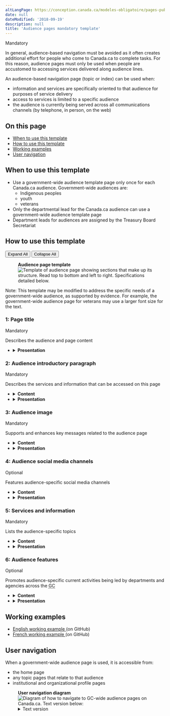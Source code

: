 ```yaml
---
altLangPage: https://conception.canada.ca/modeles-obligatoire/pages-publics-cibles.html
date: null
dateModified: '2018-09-19'
description: null
title: 'Audience pages mandatory template'
---
```



<div>
 
 <section>
  <p>
   <span class="label label-danger">
    Mandatory
   </span>
  </p>
  <p>
   In general, audience-based navigation must be avoided as it often creates additional effort for people who come to Canada.ca to complete tasks. For this reason, audience pages must only be used when people are accustomed to accessing services delivered along audience lines.
  </p>
  <p>
   An audience-based navigation page (topic or index) can be used when:
  </p>
  <ul>
   <li>
    information and services are specifically oriented to that audience for purposes of service delivery
   </li>
   <li>
    access to services is limited to a specific audience
   </li>
   <li>
    the audience is currently being served across all communications channels (by telephone, in person, on the web)
   </li>
  </ul>
 </section>
 <section>
  <h2>
   On this page
  </h2>
  <ul>
   <li>
    <a href="#use">
     When to use this template
    </a>
   </li>
   <li>
    <a href="#specifications">
     How to use this template
    </a>
   </li>
   <li>
    <a href="#examples">
     Working examples
    </a>
   </li>
   <li>
    <a href="#navigation">
     User navigation
    </a>
   </li>
  </ul>
 </section>
 <section>
  <h2 id="use">
   When to use this template
  </h2>
  <ul>
   <li>
    Use a government-wide audience template page only once for each Canada.ca audience. Government-wide audiences are:
    <ul>
     <li>
      Indigenous peoples
     </li>
     <li>
      youth
     </li>
     <li>
      veterans
     </li>
    </ul>
   </li>
   <li>
    Only the departmental lead for the Canada.ca audience can use a government-wide audience template page
   </li>
   <li>
    Department leads for audiences are assigned by the Treasury Board Secretariat
   </li>
  </ul>
 </section>
 <section>
  <h2 id="specifications">
   How to use this template
  </h2>
  <div class="btn-group mrgn-bttm-sm">
   <button class="btn btn-default wb-toggle" data-toggle='{"selector": "details", "parent": "#template-elements", "type": "on"}' type="button">
    Expand All
   </button>
   <button class="btn btn-default wb-toggle" data-toggle='{"selector": "details", "parent": "#template-elements", "type": "off"}' type="button">
    Collapse All
   </button>
  </div>
  <div class="row">
   <div class="col-lg-6 pull-right">
    <figure class="mrgn-bttm-lg">
     <figcaption class="text-center">
      <b>
       Audience page template
      </b>
     </figcaption>
     <img alt="Template of audience page showing sections that make up its structure. Read top to bottom and left to right. Specifications detailed below." class="full-width" src="https://www.canada.ca/content/dam/tbs-sct/images/government-communications/canada-content-style-guide/audience-page-eng.jpg"/>
    </figure>
    <section class="alert alert-info small">
     <p>
      Note: This template may be modified to address the specific needs of a government-wide audience, as supported by evidence. For example, the government-wide audience page for veterans may use a larger font size for the text.
     </p>
    </section>
   </div>
   <div class="col-lg-6 pull-left">
    <section id="template-elements">
     <section>
      <h3>
       1: Page title
      </h3>
      <p>
       <span class="label label-danger">
        Mandatory
       </span>
      </p>
      <p>
       Describes the audience and page content
      </p>
      <ul class="list-unstyled">
       <li id="element2">
        <details class="mrgn-bttm-sm">
         <summary class="wb-toggle" data-toggle='{"print":"on"}'>
          <strong>
           Presentation
          </strong>
         </summary>
         <ul>
          <li>
           the page title must be a unique H1
          </li>
          <li>
           must be the first element on the page
          </li>
         </ul>
        </details>
       </li>
      </ul>
     </section>
     <section>
      <h3>
       2: Audience introductory paragraph
      </h3>
      <p>
       <span class="label label-danger">
        Mandatory
       </span>
      </p>
      <p>
       Describes the services and information that can be accessed on this page
      </p>
      <ul class="list-unstyled">
       <li id="element3">
        <details class="mrgn-bttm-sm">
         <summary class="wb-toggle" data-toggle='{"print":"on"}'>
          <strong>
           Content
          </strong>
         </summary>
         <ul>
          <li>
           provides an overview of all information and services available to this audience
          </li>
          <li>
           keep text short and concise
          </li>
          <li>
           written for a grade 6-8 reading level
          </li>
         </ul>
        </details>
       </li>
       <li id="element4">
        <details class="mrgn-bttm-sm">
         <summary class="wb-toggle" data-toggle='{"print":"on"}'>
          <strong>
           Presentation
          </strong>
         </summary>
         <ul>
          <li>
           appears below the page title
          </li>
         </ul>
        </details>
       </li>
      </ul>
     </section>
     <section>
      <h3>
       3: Audience image
      </h3>
      <p>
       <span class="label label-danger">
        Mandatory
       </span>
      </p>
      <p>
       Supports and enhances key messages related to the audience page
      </p>
      <ul class="list-unstyled">
       <li id="element5">
        <details class="mrgn-bttm-sm">
         <summary class="wb-toggle" data-toggle='{"print":"on"}'>
          <strong>
           Content
          </strong>
         </summary>
         <ul>
          <li>
           the image may appear elsewhere on the site
          </li>
          <li>
           use the
           <a href="../common-design-patterns/images.html">
            Images
           </a>
           pattern
          </li>
         </ul>
        </details>
       </li>
       <li id="element6">
        <details class="mrgn-bttm-sm">
         <summary class="wb-toggle" data-toggle='{"print":"on"}'>
          <strong>
           Presentation
          </strong>
         </summary>
         <ul>
          <li>
           the audience image appears at the top of the page
          </li>
          <li>
           appears to the right of the audience page introductory paragraph
          </li>
          <li>
           image is not hyperlinked
          </li>
          <li>
           no text may be embedded in the image
          </li>
         </ul>
        </details>
       </li>
      </ul>
     </section>
     <section>
      <h3>
       4: Audience social media channels
      </h3>
      <p>
       <span class="label label-info">
        Optional
       </span>
      </p>
      <p>
       Features audience-specific social media channels
      </p>
      <ul class="list-unstyled">
       <li id="element7">
        <details class="mrgn-bttm-sm">
         <summary class="wb-toggle" data-toggle='{"print":"on"}'>
          <strong>
           Content
          </strong>
         </summary>
         <ul>
          <li>
           use the
           <a href="../common-design-patterns/social-media-channels.html">
            Social media channels block (follow box)
           </a>
           pattern
          </li>
         </ul>
        </details>
       </li>
       <li id="element8">
        <details class="mrgn-bttm-sm">
         <summary class="wb-toggle" data-toggle='{"print":"on"}'>
          <strong>
           Presentation
          </strong>
         </summary>
         <ul>
          <li>
           appears below the audience introductory paragraph
          </li>
         </ul>
        </details>
       </li>
      </ul>
     </section>
     <section>
      <h3>
       5: Services and information
      </h3>
      <p>
       <span class="label label-danger">
        Mandatory
       </span>
      </p>
      <p>
       Lists the audience-specific topics
      </p>
      <ul class="list-unstyled">
       <li id="element9">
        <details class="mrgn-bttm-sm">
         <summary class="wb-toggle" data-toggle='{"print":"on"}'>
          <strong>
           Content
          </strong>
         </summary>
         <ul>
          <li>
           use the
           <a href="../common-design-patterns/services-information.html">
            Services and information
           </a>
           pattern
          </li>
         </ul>
        </details>
       </li>
       <li id="element10">
        <details class="mrgn-bttm-sm">
         <summary class="wb-toggle" data-toggle='{"print":"on"}'>
          <strong>
           Presentation
          </strong>
         </summary>
         <ul>
          <li>
           appears below the audience social media channels
          </li>
          <li>
           heading is labelled “Services and information”
          </li>
         </ul>
        </details>
       </li>
      </ul>
     </section>
     <section>
      <h3>
       6: Audience features
      </h3>
      <p>
       <span class="label label-info">
        Optional
       </span>
      </p>
      <p>
       Promotes audience-specific current activities being led by departments and agencies across the
       <abbr title="Government of Canada">
        GC
       </abbr>
      </p>
      <ul class="list-unstyled">
       <li id="element11">
        <details class="mrgn-bttm-sm">
         <summary class="wb-toggle" data-toggle='{"print":"on"}'>
          <strong>
           Content
          </strong>
         </summary>
         <ul>
          <li>
           use the
           <a href="../common-design-patterns/feature-tiles.html">
            Context-specific features
           </a>
           pattern
          </li>
         </ul>
        </details>
       </li>
       <li id="element12">
        <details class="mrgn-bttm-sm">
         <summary class="wb-toggle" data-toggle='{"print":"on"}'>
          <strong>
           Presentation
          </strong>
         </summary>
         <ul>
          <li>
           heading is labelled “Features”
          </li>
         </ul>
        </details>
       </li>
      </ul>
     </section>
    </section>
   </div>
  </div>
 </section>
 <section>
  <h2 id="examples">
   Working examples
  </h2>
  <ul>
   <li>
    <a href="http://wet-boew.github.io/themes-dist/GCWeb/gc-audience-en.html">
     English working example
    </a>
    (on GitHub)
   </li>
   <li>
    <a href="http://wet-boew.github.io/themes-dist/GCWeb/gc-audience-fr.html">
     French working example
    </a>
    (on GitHub)
   </li>
  </ul>
 </section>
 <section>
  <h2 id="navigation">
   User navigation
  </h2>
  <p>
   When a government-wide audience page is used, it is accessible from:
  </p>
  <ul>
   <li>
    the home page
   </li>
   <li>
    any topic pages that relate to that audience
   </li>
   <li>
    institutional and organizational profile pages
   </li>
  </ul>
  <figure class="mrgn-bttm-lg">
   <figcaption class="text-center">
    <b>
     User navigation diagram
    </b>
   </figcaption>
   <img alt="Diagram of how to navigate to GC-wide audience pages on Canada.ca. Text version below:" class="img-responsive center-block" src="https://www.canada.ca/content/dam/tbs-sct/images/government-communications/canada-content-style-guide/audience-pages-ia-eng.png"/>
   <details>
    <summary class="wb-toggle" data-toggle='{"print":"on"}'>
     Text version
    </summary>
    <p>
     <abbr title="Government of Canada">
      GC
     </abbr>
     -wide audience pages can be accessed from the home page, related institutional profiles and related topic pages.
    </p>
   </details>
  </figure>
 </section>
</div>





